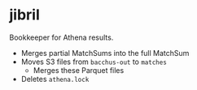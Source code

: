 # jibril

Bookkeeper for Athena results.

* Merges partial MatchSums into the full MatchSum
* Moves S3 files from `bacchus-out` to `matches`
  * Merges these Parquet files
* Deletes `athena.lock`
